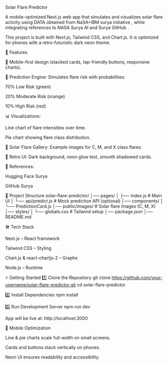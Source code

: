 Solar Flare Predictor

A mobile-optimized Next.js web app that simulates and visualizes solar flare activity using DATA obtained from NaSA+IBM surya initiative  , while integrating references to NASA Surya AI
 and Surya GitHub
.

This project is built with Next.js, Tailwind CSS, and Chart.js. It is optimized for phones with a retro-futuristic dark neon theme.

🚀 Features

📱 Mobile-first design (stacked cards, tap-friendly buttons, responsive charts).

🔮 Prediction Engine: Simulates flare risk with probabilities:

70% Low Risk (green)

20% Moderate Risk (orange)

10% High Risk (red)

📊 Visualizations:

Line chart of flare intensities over time.

Pie chart showing flare class distribution.

🌌 Solar Flare Gallery: Example images for C, M, and X class flares.

🎨 Retro UI: Dark background, neon glow text, smooth shadowed cards.

🔗 References:

Hugging Face Surya

GitHub Surya

📂 Project Structure
solar-flare-predictor/
│── pages/
│   ├── index.js        # Main UI
│   └── api/predict.js  # Mock prediction API (optional)
│── components/
│   └── PredictionCard.js
│── public/images/      # Solar flare images (C, M, X)
│── styles/
│   └── globals.css     # Tailwind setup
│── package.json
│── README.md

🛠️ Tech Stack

Next.js
 – React framework

Tailwind CSS
 – Styling

Chart.js
 & react-chartjs-2
 – Graphs

Node.js
 – Runtime

⚡ Getting Started
1️⃣ Clone the Repository
git clone https://github.com/your-username/solar-flare-predictor.git
cd solar-flare-predictor

2️⃣ Install Dependencies
npm install

3️⃣ Run Development Server
npm run dev


App will be live at: http://localhost:3000

📱 Mobile Optimization

Line & pie charts scale full-width on small screens.

Cards and buttons stack vertically on phones.

Neon UI ensures readability and accessibility.
